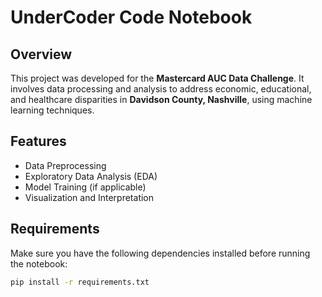 # UnderCoder Code Notebook

## Overview
This project was developed for the **Mastercard AUC Data Challenge**. It involves data
processing and analysis to address economic, educational, and healthcare disparities in **Davidson County, Nashville**, using machine learning techniques.

## Features
- Data Preprocessing  
- Exploratory Data Analysis (EDA)  
- Model Training (if applicable)  
- Visualization and Interpretation  

## Requirements
Make sure you have the following dependencies installed before running the notebook:  
```bash
pip install -r requirements.txt
